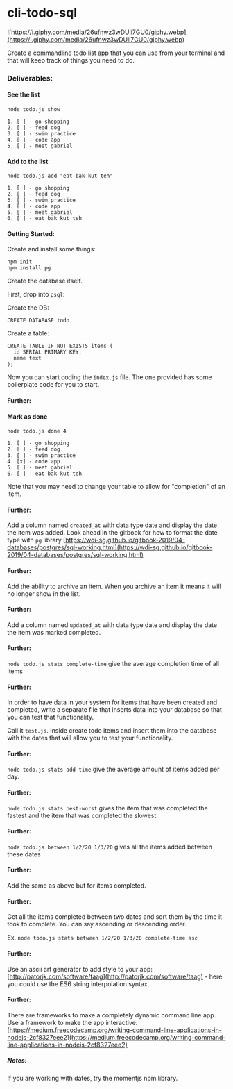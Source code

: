 # cli-todo-sql

![https://i.giphy.com/media/26ufnwz3wDUli7GU0/giphy.webp](https://i.giphy.com/media/26ufnwz3wDUli7GU0/giphy.webp)

Create a commandline todo list app that you can use from your terminal and that will keep track of things you need to do.

### Deliverables:

#### See the list

```
node todo.js show
```

```
1. [ ] - go shopping
2. [ ] - feed dog
3. [ ] - swim practice
4. [ ] - code app
5. [ ] - meet gabriel
```

#### Add to the list

```
node todo.js add "eat bak kut teh"
```

```
1. [ ] - go shopping
2. [ ] - feed dog
3. [ ] - swim practice
4. [ ] - code app
5. [ ] - meet gabriel
6. [ ] - eat bak kut teh
```

#### Getting Started:
Create and install some things:
```
npm init
npm install pg
```

Create the database itself.

First, drop into `psql`:

Create the DB:
```
CREATE DATABASE todo
```

Create a table:
```
CREATE TABLE IF NOT EXISTS items (
  id SERIAL PRIMARY KEY,
  name text
);
```

Now you can start coding the `index.js` file. The one provided has some boilerplate code for you to start.

#### Further:

#### Mark as done

```
node todo.js done 4
```

```
1. [ ] - go shopping
2. [ ] - feed dog
3. [ ] - swim practice
4. [x] - code app
5. [ ] - meet gabriel
6. [ ] - eat bak kut teh
```
Note that you may need to change your table to allow for "completion" of an item.

#### Further:
Add a column named `created_at` with data type date and display the date the item was added. Look ahead in the gitbook for how to format the date type with `pg` library [https://wdi-sg.github.io/gitbook-2019/04-databases/postgres/sql-working.html](https://wdi-sg.github.io/gitbook-2019/04-databases/postgres/sql-working.html)

#### Further:
Add the ability to archive an item. When you archive an item it means it will no longer show in the list.

#### Further:
Add a column named `updated_at` with data type date and display the date the item was marked completed.

#### Further:
`node todo.js stats complete-time` give the average completion time of all items

#### Further:
In order to have data in your system for items that have been created and completed, write a separate file that inserts data into your database so that you can test that functionality.

Call it `test.js`. Inside create todo items and insert them into the database with the dates that will allow you to test your functionality. 

#### Further:
`node todo.js stats add-time` give the average amount of items added per day.

#### Further:
`node todo.js stats best-worst` gives the item that was completed the fastest and the item that was completed the slowest.

#### Further:
`node todo.js between 1/2/20 1/3/20` gives all the items added between these dates

#### Further:
Add the same as above but for items completed.

#### Further:
Get all the items completed between two dates and sort them by the time it took to complete. You can say ascending or descending order.

Ex. `node todo.js stats between 1/2/20 1/3/20 complete-time asc`

#### Further:
Use an ascii art generator to add style to your app: [http://patorjk.com/software/taag](http://patorjk.com/software/taag) - here you could use the ES6 string interpolation syntax.

#### Further:
There are frameworks to make a completely dynamic command line app. Use a framework to make the app interactive: [https://medium.freecodecamp.org/writing-command-line-applications-in-nodejs-2cf8327eee2](https://medium.freecodecamp.org/writing-command-line-applications-in-nodejs-2cf8327eee2)

##### Notes:

If you are working with dates, try the momentjs npm library.

